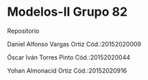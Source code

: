 # Modelos-II Grupo 82


Repositorio

  Daniel Alfonso Vargas Ortiz
  Cód.:20152020009
  
  Óscar Iván Torres Pinto
  Cód.:20152020044
  
  Yohan Almonacid Ortiz
  Cód.:20152020916
  
